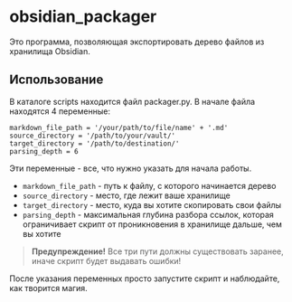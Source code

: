 # obsidian_packager

Это программа, позволяющая экспортировать дерево файлов из хранилища Obsidian. 

## Использование

В каталоге scripts находится файл packager.py. В начале файла находятся 4 переменные:

```
markdown_file_path = '/your/path/to/file/name' + '.md'
source_directory = '/path/to/your/vault/'
target_directory = '/path/to/destination/'
parsing_depth = 6
```

Эти переменные - все, что нужно указать для начала работы.

- `markdown_file_path` - путь к файлу, с которого начинается дерево
- `source_directory` - место, где лежит ваше хранилище
- `target_directory` - место, куда вы хотите скопировать свои файлы
- `parsing_depth` - максимальная глубина разбора ссылок, которая ограничивает скрипт от проникновения в хранилище дальше, чем вы хотите

> **Предупреждение!** Все три пути должны существовать заранее, иначе скрипт будет выдавать ошибки!

После указания переменных просто запустите скрипт и наблюдайте, как творится магия.
